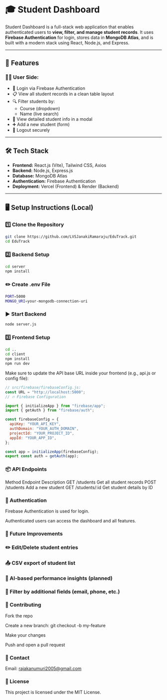 # 🎓 Student Dashboard

Student Dashboard is a full-stack web application that enables authenticated users to **view, filter, and manage student records**. It uses **Firebase Authentication** for login, stores data in **MongoDB Atlas**, and is built with a modern stack using React, Node.js, and Express.

---

## 🚀 Features

### 👨‍💼 User Side:
- 🔐 Login via Firebase Authentication
- 📋 View all student records in a clean table layout
- 🔍 Filter students by:
  - Course (dropdown)
  - Name (live search)
- 🧾 View detailed student info in a modal
- ➕ Add a new student (form)
- 🚪 Logout securely

---

## 🛠️ Tech Stack

- **Frontend:** React.js (Vite), Tailwind CSS, Axios  
- **Backend:** Node.js, Express.js  
- **Database:** MongoDB Atlas  
- **Authentication:** Firebase Authentication  
- **Deployment:** Vercel (Frontend) & Render (Backend)

---

## 🖥️ Setup Instructions (Local)

### 1️⃣ Clone the Repository

```bash
git clone https://github.com/LVSJanakiRamaraju/EduTrack.git
cd EduTrack
```

### 2️⃣ Backend Setup
``` bash
cd server
npm install
```
### ✏️ Create .env File
```bash
PORT=5000
MONGO_URI=your-mongodb-connection-uri
```

### ▶️ Start Backend
``` bash
node server.js
```
### 3️⃣ Frontend Setup
``` bash
cd ..
cd client
npm install
npm run dev
```
Make sure to update the API base URL inside your frontend (e.g., api.js or config file):

```js
// src/firebase/firebaseConfig.js:
const URL = "http://localhost:5000";
// 🔥 Firebase Configuration

import { initializeApp } from "firebase/app";
import { getAuth } from "firebase/auth";

const firebaseConfig = {
  apiKey: "YOUR_API_KEY",
  authDomain: "YOUR_AUTH_DOMAIN",
  projectId: "YOUR_PROJECT_ID",
  appId: "YOUR_APP_ID",
};

const app = initializeApp(firebaseConfig);
export const auth = getAuth(app);

```


### 📦 API Endpoints
Method	Endpoint	Description
GET	/students	Get all student records
POST	/students	Add a new student
GET	/students/:id	Get student details by ID

### 🔐 Authentication
Firebase Authentication is used for login.

Authenticated users can access the dashboard and all features.




### 🔮 Future Improvements
### ✏️ Edit/Delete student entries

### 📤 CSV export of student list

### 🧠 AI-based performance insights (planned)

### 🔎 Filter by additional fields (email, phone, etc.)

### 🤝 Contributing
Fork the repo

Create a new branch: git checkout -b my-feature

Make your changes

Push and open a pull request

### 📧 Contact
Email: rajakanumuri2005@gmail.com

### 📝 License
This project is licensed under the MIT License.